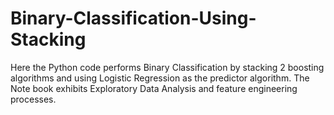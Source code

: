# Binary-Classification-Using-Stacking

Here the Python code performs Binary Classification by stacking 2 boosting algorithms and using Logistic Regression as the predictor algorithm.
The Note book exhibits Exploratory Data Analysis and feature engineering processes.
